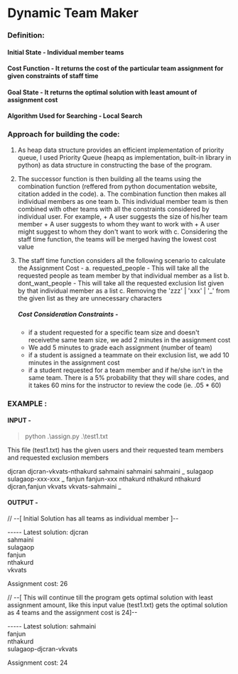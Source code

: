 # Dynamic Team Maker

### Definition:

#### Initial State - Individual member teams

#### Cost Function - It returns the cost of the particular team assignment for given constraints of staff time

#### Goal State - It returns the optimal solution with least amount of assignment cost

#### Algorithm Used for Searching - Local Search


### Approach for building the code:

1. As heap data structure provides an efficient implementation of priority queue, I used Priority Queue (heapq as implementation, built-in library in python) as data structure in constructing the base of the program.

2. The successor function is then building all the teams using the combination function (reffered from python documentation website, citation added in the code). 
    a. The combination function then makes all individual members as one team
    b. This individual member team is then combined with other teams with all the constraints considered by individual user.
    For example, 
        + A user suggests the size of his/her team member
        + A user suggests to whom they want to work with
        + A user might suggest to whom they don't want to work with
    c. Considering the staff time function, the teams will be merged having the lowest cost value

3. The staff time function considers all the following scenario to calculate the Assignment Cost - 
    a. requested_people - This will take all the requested people as team member by that individual member as a list
    b. dont_want_people - This will take all the requested exclusion list given by that individual member as a list
    c. Removing the 'zzz' | 'xxx' | '_' from the given list as they are unnecessary characters

    ##### Cost Consideration Constraints -

    + if a student requested for a specific team size and doesn't receivethe same team size, we add 2 minutes in the assignment cost
    + We add 5 minutes to grade each assignment (number of team)  
    + if a student is assigned a teammate on their exclusion list, we add 10 minutes in the assignment cost
    + if a student requested for a team member and if he/she  isn't in the same team. There is a 5% probability that they will share codes, and it takes 60 mins for the instructor to review the code (ie. .05 * 60)


### EXAMPLE :

#### INPUT - 

> python .\assign.py .\test1.txt

This file (test1.txt) has the given users and their requested team members and requested exclusion members

djcran djcran-vkvats-nthakurd sahmaini
sahmaini sahmaini _
sulagaop sulagaop-xxx-xxx _
fanjun fanjun-xxx nthakurd
nthakurd nthakurd djcran,fanjun
vkvats vkvats-sahmaini _


#### OUTPUT - 

// --[ Initial Solution has all teams as individual member  ]--

----- Latest solution:
djcran<br>
sahmaini<br>
sulagaop<br>
fanjun<br>
nthakurd<br>
vkvats<br>

Assignment cost: 26 

// --[ This will continue till the program gets optimal solution with least assignment amount, like this input value (test1.txt) gets the optimal solution as 4 teams and the assignment cost is 24]--

----- Latest solution:
sahmaini<br>
fanjun<br>
nthakurd<br>
sulagaop-djcran-vkvats<br>

Assignment cost: 24
